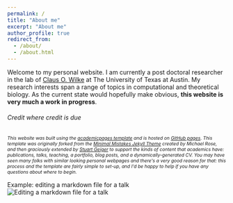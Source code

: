 ```yaml
---
permalink: /
title: "About me"
excerpt: "About me"
author_profile: true
redirect_from: 
  - /about/
  - /about.html
---
```

Welcome to my personal website. I am currently a post doctoral researcher in the lab of [Claus O. Wilke](https://wilkelab.org/) at The University of Texas at Austin. My research interests span a range of topics in computational and theoretical biology. As the current state would hopefully make obvious, **this website is very much a work in progress**.



###### Credit where credit is due
<span style="font-size:0.75em;">*This website was built using the [academicpages template](https://github.com/academicpages/academicpages.github.io) and is hosted on [GitHub pages](https://pages.github.com). This template was originally forked from the [Minimal Mistakes Jekyll Theme](https://mmistakes.github.io/minimal-mistakes/) created by Michael Rose, and then graciously extended by [Stuart Geiger](stuartgeiger.com) to support the kinds of content that academics have: publications, talks, teaching, a portfolio, blog posts, and a dynamically-generated CV. You may have seen many folks with similar looking personal webpages and there's a very good reason for that: this process and the template are fairly simple to set-up, and I'd be happy to help if you have any questions about where to begin.* </span>

Example: editing a markdown file for a talk
![Editing a markdown file for a talk](/images/editing-talk.png)
